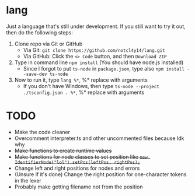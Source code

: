 # lang

Just a language that's still under development. If you still want to try it out, then do the following steps:
1. Clone repo via Git or GitHub
   - Via Git: `git clone https://github.com/notcl4y14/lang.git`
   - Via GitHub: Click the `<> Code` button, and then `Download ZIP`
2. Type in command line `npm install` (You should have node.js installed)
   - Since I forgot to put `ts-node` in `package.json`, type also `npm install --save-dev ts-node`
3. Now to run it, type `lang %*`, %* replace with arguments
   - If you don't have Windows, then type `ts-node --project ./tsconfig.json . %*`, %* replace with arguments

# TODO
- Make the code cleaner
- Overcomment interpreter.ts and other uncommented files because Idk why
- ~~Make functions to create runtime values~~
- ~~Make functions for node classes to set position like `new IdentifierNode("lol").setPos(leftPos, rightPos);`~~
- Change left and right positions for nodes and errors
- (Unsure if it's done) Change the right position for one-character tokens in the lexer
- Probably make getting filename not from the position
